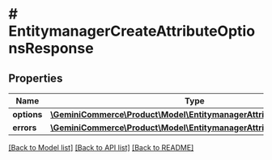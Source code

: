 # # EntitymanagerCreateAttributeOptionsResponse


## Properties 


Name | Type | Description | Notes
------------ | ------------- | ------------- | -------------
**options**| [**\GeminiCommerce\Product\Model\EntitymanagerAttributeOption[]**](EntitymanagerAttributeOption.md) |   | [optional]
**errors**| [**\GeminiCommerce\Product\Model\EntitymanagerAttributeOptionErrors[]**](EntitymanagerAttributeOptionErrors.md) |   | [optional]


[[Back to Model list]](../../README.md#models) [[Back to API list]](../../README.md#endpoints) [[Back to README]](../../README.md)

